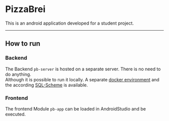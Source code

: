 # PizzaBrei

This is an android application developed for a student project.

--- 

## How to run

### Backend

The Backend `pb-server` is hosted on a separate server. There is no need to do anything.  
Although it is possible to run it locally. A separate [docker environment](docker/docker-compose.yml) and the according
[SQL-Scheme](pb-server/src/main/resources/database.sql) is available.

### Frontend

The frontend Module `pb-app` can be loaded in AndroidStudio and be executed.
